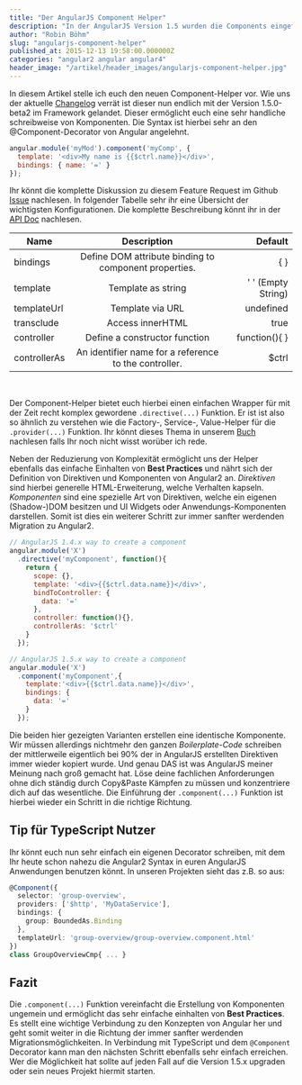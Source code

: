 ```yaml
---
title: "Der AngularJS Component Helper"
description: "In der AngularJS Version 1.5 wurden die Components eingeführt. Lernt wozu sie gut sind und warum ihr sie nutzen sollten. Macht eure Projekte bereit für Angular Version >2.x"
author: "Robin Böhm"
slug: "angularjs-component-helper"
published_at: 2015-12-13 19:58:00.000000Z
categories: "angular2 angular angular4"
header_image: "/artikel/header_images/angularjs-component-helper.jpg"
---
```


In diesem Artikel stelle ich euch den neuen Component-Helper vor. Wie uns der aktuelle [Changelog] verrät ist dieser nun endlich mit der Version 1.5.0-beta2 im Framework gelandet. Dieser ermöglicht euch eine sehr handliche schreibweise von Komponenten. Die Syntax ist hierbei sehr an den @Component-Decorator von Angular angelehnt.

```javascript
angular.module('myMod').component('myComp', {
  template: '<div>My name is {{$ctrl.name}}</div>',
  bindings: { name: '=' }
});
```

Ihr könnt die komplette Diskussion zu diesem Feature Request im Github [Issue] nachlesen. In folgender Tabelle sehr ihr eine Übersicht der wichtigsten Konfigurationen. Die komplette Beschreibung könnt ihr in der [API Doc] nachlesen.


 Name | Description | Default
 | ---|:---:| ---:|
 bindings| Define DOM attribute binding to component properties. | { }
template | Template as string | ' ' (Empty String)
templateUrl | Template via URL | undefined
transclude | Access innerHTML | true
controller | Define a constructor function | function(){ }
controllerAs | An identifier name for a reference to the controller. | $ctrl

<br/>

Der Component-Helper bietet euch hierbei einen einfachen Wrapper für mit der Zeit recht komplex gewordene `.directive(...)` Funktion. Er ist ist also so ähnlich zu verstehen wie die Factory-, Service-, Value-Helper für die `.provider(...)` Funktion. Ihr könnt dieses Thema in unserem [Buch](/buecher/angularjs-buch/services/) nachlesen falls Ihr noch nicht wisst worüber ich rede.

Neben der Reduzierung von Komplexität ermöglicht uns der Helper ebenfalls das einfache Einhalten von **Best Practices** und nährt sich der Definition von Direktiven und Komponenten von Angular2 an. *Direktiven* sind hierbei generelle HTML-Erweiterung, welche Verhalten kapseln. *Komponenten* sind eine spezielle Art von Direktiven, welche ein eigenen (Shadow-)DOM besitzen und UI Widgets oder Anwendungs-Komponenten darstellen. Somit ist dies ein weiterer Schritt zur immer sanfter werdenden Migration zu Angular2.

```javascript
// AngularJS 1.4.x way to create a component
angular.module('X')
  .directive('myComponent', function(){
    return {
      scope: {},
      template: '<div>{{$ctrl.data.name}}</div>',
      bindToController: {
        data: '='
      },
      controller: function(){},
      controllerAs: '$ctrl'
    }
  });

// AngularJS 1.5.x way to create a component
angular.module('X')
  .component('myComponent',{
    template:'<div>{{$ctrl.data.name}}</div>',
    bindings: {
      data: '='
    }
  });
```

Die beiden hier gezeigten Varianten erstellen eine identische Komponente. Wir müssen allerdings nichtmehr den ganzen *Boilerplate-Code* schreiben der mittlerweile eigentlich bei 90% der in AngularJS erstellten Direktiven immer wieder kopiert wurde. Und genau DAS ist was AngularJS meiner Meinung nach groß gemacht hat. Löse deine fachlichen Anforderungen ohne dich ständig durch Copy&Paste Kämpfen zu müssen und konzentriere dich auf das wesentliche. Die Einführung der `.component(...)` Funktion ist hierbei wieder ein Schritt in die richtige Richtung.

## Tip für TypeScript Nutzer

Ihr könnt euch nun sehr einfach ein eigenen Decorator schreiben, mit dem Ihr heute schon nahezu die Angular2 Syntax in euren AngularJS Anwendungen benutzen könnt. In unseren Projekten sieht das z.B. so aus:

```typescript
@Component({
  selector: 'group-overview',
  providers: ['$http', 'MyDataService'],
  bindings: {
    group: BoundedAs.Binding
  },
  templateUrl: 'group-overview/group-overview.component.html'
})
class GroupOverviewCmp{ ... }
```

## Fazit

Die `.component(...)` Funktion vereinfacht die Erstellung von Komponenten ungemein und ermöglicht das sehr einfache einhalten von **Best Practices**. Es stellt eine wichtige Verbindung zu den Konzepten von Angular her und geht somit weiter in die Richtung der immer sanfter werdenden Migrationsmöglichkeiten. In Verbindung mit TypeScript und dem `@Component` Decorator kann man den nächsten Schritt ebenfalls sehr einfach erreichen. Wer die Möglichkeit hat sollte auf jeden Fall auf die Version 1.5.x upgraden oder sein neues Projekt hiermit starten.

[API Doc]: <https://docs.angularjs.org/api/ng/type/angular.Module#component>
[Issue]: <https://github.com/angular/angular.js/issues/10007>
[Changelog]: <https://github.com/angular/angular.js/blob/master/CHANGELOG.md#150-beta2-effective-delegation-2015-11-17>
